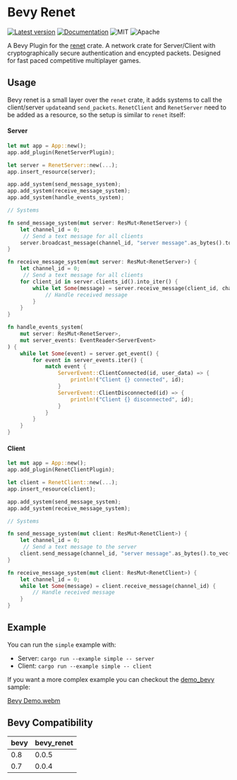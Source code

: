 # Bevy Renet
[![Latest version](https://img.shields.io/crates/v/bevy_renet.svg)](https://crates.io/crates/bevy_renet)
[![Documentation](https://docs.rs/bevy_renet/badge.svg)](https://docs.rs/bevy_renet)
![MIT](https://img.shields.io/badge/license-MIT-blue.svg)
![Apache](https://img.shields.io/badge/license-Apache-blue.svg)

A Bevy Plugin for the [renet](https://github.com/lucaspoffo/renet) crate.
A network crate for Server/Client with cryptographically secure authentication and encypted packets.
Designed for fast paced competitive multiplayer games.

## Usage
Bevy renet is a small layer over the `renet` crate, it adds systems to call the client/server `update`and `send_packets`. `RenetClient` and `RenetServer` need to be added as a resource, so the setup is similar to `renet` itself:

#### Server
```rust
let mut app = App::new();
app.add_plugin(RenetServerPlugin);

let server = RenetServer::new(...);
app.insert_resource(server);

app.add_system(send_message_system);
app.add_system(receive_message_system);
app.add_system(handle_events_system);

// Systems

fn send_message_system(mut server: ResMut<RenetServer>) {
    let channel_id = 0;
     // Send a text message for all clients
    server.broadcast_message(channel_id, "server message".as_bytes().to_vec());
}

fn receive_message_system(mut server: ResMut<RenetServer>) {
    let channel_id = 0;
     // Send a text message for all clients
    for client_id in server.clients_id().into_iter() {
        while let Some(message) = server.receive_message(client_id, channel_id) {
            // Handle received message
        }
    }
}

fn handle_events_system(
    mut server: ResMut<RenetServer>,
    mut server_events: EventReader<ServerEvent>
) {
    while let Some(event) = server.get_event() {
        for event in server_events.iter() {
            match event {
                ServerEvent::ClientConnected(id, user_data) => {
                    println!("Client {} connected", id);
                }
                ServerEvent::ClientDisconnected(id) => {
                    println!("Client {} disconnected", id);
                }
            }
        }
    }
}
```

#### Client
```rust
let mut app = App::new();
app.add_plugin(RenetClientPlugin);

let client = RenetClient::new(...);
app.insert_resource(client);

app.add_system(send_message_system);
app.add_system(receive_message_system);

// Systems

fn send_message_system(mut client: ResMut<RenetClient>) {
    let channel_id = 0;
     // Send a text message to the server
    client.send_message(channel_id, "server message".as_bytes().to_vec());
}

fn receive_message_system(mut client: ResMut<RenetClient>) {
    let channel_id = 0;
    while let Some(message) = client.receive_message(channel_id) {
        // Handle received message
    }
}
```

## Example

You can run the `simple` example with:
* Server: `cargo run --example simple -- server`
* Client: `cargo run --example simple -- client`

If you want a more complex example you can checkout the [demo_bevy](https://github.com/lucaspoffo/renet/tree/master/demo_bevy) sample:

[Bevy Demo.webm](https://user-images.githubusercontent.com/35241085/180664609-f8c969e0-d313-45c0-9c04-8a116896d0bd.webm)

## Bevy Compatibility

|bevy|bevy_renet|
|---|---|
|0.8|0.0.5|
|0.7|0.0.4|
